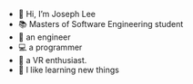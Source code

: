 - 👋 Hi, I’m Joseph Lee
- 📚 Masters of Software Engineering student
- 🔨 an engineer
- 💻 a programmer
- 🥽 a VR enthusiast.
- 🌱 I like learning new things
